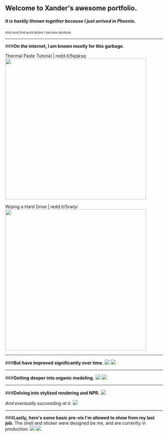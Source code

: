 ## **Welcome to Xander's awesome portfolio.**

##### It is hastily thrown together because I just arrived in Phoenix.

<sub><sup>*And must find work before I become destitute.*</sup></sub>
___
###**On the internet, I am known mostly for this garbage.**

Thermal Paste Tutorial | redd.it/5qqksq
<img src="https://i.imgur.com/udcnqMJ.gif" width="450"/>

Wiping a Hard Drive | redd.it/5rwlyi
<img src="https://i.imgur.com/XVQ2sIX.gif" width="450"/>
___

###**But have improved significantly over time.**
<img src="https://i.imgur.com/qCaqUeQ.png">
<img src="https://i.imgur.com/TZDZCnZ.png">
___

###**Getting deeper into organic modeling.**
<img src="https://i.imgur.com/8LZ8nV0.png">
<img src="https://i.imgur.com/kZ7kXmK.png">
___

###**Delving into stylized rendering and NPR.**
<img src="https://i.imgur.com/b0jyvjJ.png">

*And eventually succeeding at it.*
<img src="https://i.imgur.com/vfNhutL.png">
___

###**Lastly, here's some basic pre-vis I'm allowed to show from my last job.**
The shell and sticker were designed be me, and are currently in production.
<img src="https://i.imgur.com/iVbmIlw.png">
<img src="https://i.imgur.com/WHmdNND.png">
